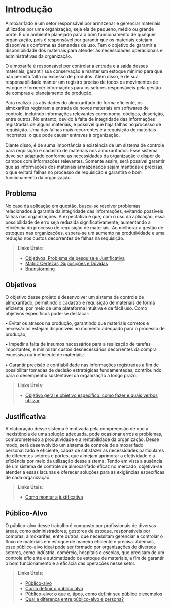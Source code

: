 # Introdução

Almoxarifado é um setor responsável por armazenar e gerenciar materiais utilizados por uma organização, seja ela de pequeno, médio ou grande porte. É um ambiente planejado para o bom funcionamento de qualquer organização, pois é responsável por garantir que os materiais estejam disponíveis conforme as demandas de uso. Tem o objetivo de garantir a disponibilidade dos materiais para atender às necessidades operacionais e administrativas da organização.

O almoxarife é responsável por controlar a entrada e a saída desses materiais, garantir sua conservação e manter um estoque mínimo para que não permita falta ou excesso de produtos. Além disso, é de sua responsabilidade manter um registro preciso de todos os movimentos de estoque e fornecer informações para os setores responsáveis pela gestão de compras e planejamento de produção.

Para realizar as atividades do almoxarifado de forma eficiente, os almoxarifes registram a entrada de novos materiais em softwares de controle, incluindo informações relevantes como nome, códigos, descrição, entre outros. No entanto, devido à falta de integridade das informações registradas de alguns materiais, é possível que haja falhas no processo de requisição. Uma das falhas mais recorrentes é a requisição de materiais incorretos, o que pode causar entraves à organização.

Diante disso, é de suma importância a existência de um sistema de controle para requisição e cadastro de materiais nos almoxarifados. Esse sistema deve ser adaptado conforme as necessidades da organização e dispor de campos com informações relevantes. Somente assim, será possível garantir que as informações dos materiais armazenados sejam mantidas e precisas, o que evitará falhas no processo de requisição e garantirá o bom funcionamento da organização.


## Problema
No caso da aplicação em questão, busca-se resolver problemas relacionados à garantia da integridade das informações, evitando possíveis falhas nas organizações. A expectativa é que, com o uso da aplicação, essa possibilidade de erro seja reduzida significativamente, aumentando a eficiência do processo de requisição de materiais. Ao melhorar a gestão de estoques nas organizações, espera-se um aumento na produtividade e uma redução nos custos decorrentes de falhas na requisição. 

> **Links Úteis**:
> - [Objetivos, Problema de pesquisa e Justificativa](https://medium.com/@versioparole/objetivos-problema-de-pesquisa-e-justificativa-c98c8233b9c3)
> - [Matriz Certezas, Suposições e Dúvidas](https://medium.com/educa%C3%A7%C3%A3o-fora-da-caixa/matriz-certezas-suposi%C3%A7%C3%B5es-e-d%C3%BAvidas-fa2263633655)
> - [Brainstorming](https://www.euax.com.br/2018/09/brainstorming/)

## Objetivos

O objetivo desse projeto é desenvolver um sistema de controle de almoxarifado, permitindo o cadastro e requisição de materiais de forma eficiente, por meio de uma plataforma intuitiva e de fácil uso.
Como objetivos específicos pode-se destacar:

•	Evitar os atrasos na produção, garantindo que materiais corretos e necessários estejam disponíveis no momento adequado para o processo de produção;

•	Impedir a falta de insumos necessários para a realização de tarefas importantes, e minimizar custos desnecessários decorrentes da compra excessiva ou ineficiente de materiais;

•	Garantir precisão e confiabilidade nas informações registradas a fim de possibilitar tomadas de decisão estratégicas fundamentadas, contribuindo para o desempenho sustentável da organização a longo prazo.

 
> **Links Úteis**:
> - [Objetivo geral e objetivo específico: como fazer e quais verbos utilizar](https://blog.mettzer.com/diferenca-entre-objetivo-geral-e-objetivo-especifico/)

## Justificativa

A elaboração desse sistema é motivada pela compreensão de que a inexistência de uma solução adequada, pode ocasionar erros e problemas, comprometendo a produtividade e a rentabilidade da organização. Desse modo, será desenvolvido um sistema de controle de almoxarifado personalizado e eficiente, capaz de satisfazer as necessidades particulares de diferentes setores e portes, que almejam aprimorar a efetividade e a eficiência por meio da utilização desse sistema. Tendo em vista a ausência de um sistema de controle de almoxarifado eficaz no mercado, objetiva-se atender a essas lacunas e oferecer soluções para as exigências específicas de cada organização.

> **Links Úteis**:
> - [Como montar a justificativa](https://guiadamonografia.com.br/como-montar-justificativa-do-tcc/)

## Público-Alvo

O público-alvo desse trabalho é composto por profissionais de diversas áreas, como administradores, gestores de estoque, responsáveis por compras, almoxarifes, entre outros, que necessitam gerenciar e controlar o fluxo de materiais em estoque de maneira eficiente e precisa. Ademais, esse público-alvo ideal pode ser formado por organizações de diversos setores, como indústria, comércio, hospitais e escolas, que precisam de um controle eficiente e automatizado de estoque de materiais, a fim de garantir o bom funcionamento e a eficácia das operações nesse setor.


> **Links Úteis**:
> - [Público-alvo](https://blog.hotmart.com/pt-br/publico-alvo/)
> - [Como definir o público alvo](https://exame.com/pme/5-dicas-essenciais-para-definir-o-publico-alvo-do-seu-negocio/)
> - [Público-alvo: o que é, tipos, como definir seu público e exemplos](https://klickpages.com.br/blog/publico-alvo-o-que-e/)
> - [Qual a diferença entre público-alvo e persona?](https://rockcontent.com/blog/diferenca-publico-alvo-e-persona/)
